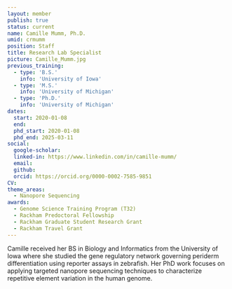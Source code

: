 ```yaml
---
layout: member
publish: true
status: current
name: Camille Mumm, Ph.D.
umid: crmumm
position: Staff
title: Research Lab Specialist
picture: Camille_Mumm.jpg
previous_training:
  - type: 'B.S.'
    info: 'University of Iowa'
  - type: 'M.S.'
    info: 'University of Michigan'
  - type: 'Ph.D.'
    info: 'University of Michigan'
dates:
  start: 2020-01-08
  end:
  phd_start: 2020-01-08
  phd_end: 2025-03-11
social: 
  google-scholar: 
  linked-in: https://www.linkedin.com/in/camille-mumm/
  email:
  github:
  orcid: https://orcid.org/0000-0002-7585-9851
CV: 
theme_areas:
  - Nanopore Sequencing
awards:
  - Genome Science Training Program (T32)
  - Rackham Predoctoral Fellowship
  - Rackham Graduate Student Research Grant
  - Rackham Travel Grant
---
```

Camille received her BS in Biology and Informatics from the University of Iowa where she studied the gene regulatory network governing periderm differentiation using reporter assays in zebrafish. Her PhD work focuses on applying targeted nanopore sequencing techniques to characterize repetitive element variation in the human genome.

